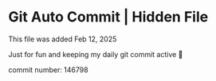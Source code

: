 # Git Auto Commit | Hidden File

This file was added Feb 12, 2025

Just for fun and keeping my daily git commit active 🤪

commit number: 146798
